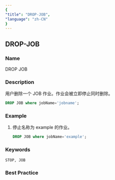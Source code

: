 ```yaml
---
{
"title": "DROP-JOB",
"language": "zh-CN"
}
---
```


<!--
Licensed to the Apache Software Foundation (ASF) under one
or more contributor license agreements.  See the NOTICE file
distributed with this work for additional information
regarding copyright ownership.  The ASF licenses this file
to you under the Apache License, Version 2.0 (the
"License"); you may not use this file except in compliance
with the License.  You may obtain a copy of the License at

  http://www.apache.org/licenses/LICENSE-2.0

Unless required by applicable law or agreed to in writing,
software distributed under the License is distributed on an
"AS IS" BASIS, WITHOUT WARRANTIES OR CONDITIONS OF ANY
KIND, either express or implied.  See the License for the
specific language governing permissions and limitations
under the License.
-->

## DROP-JOB

### Name

DROP JOB

### Description

用户删除一个 JOB 作业。作业会被立即停止同时删除。

```sql
DROP JOB where jobName='jobname';
```

### Example

1. 停止名称为 example 的作业。

   ```sql
   DROP JOB where jobName='example';
   ```

### Keywords

    STOP, JOB

### Best Practice

